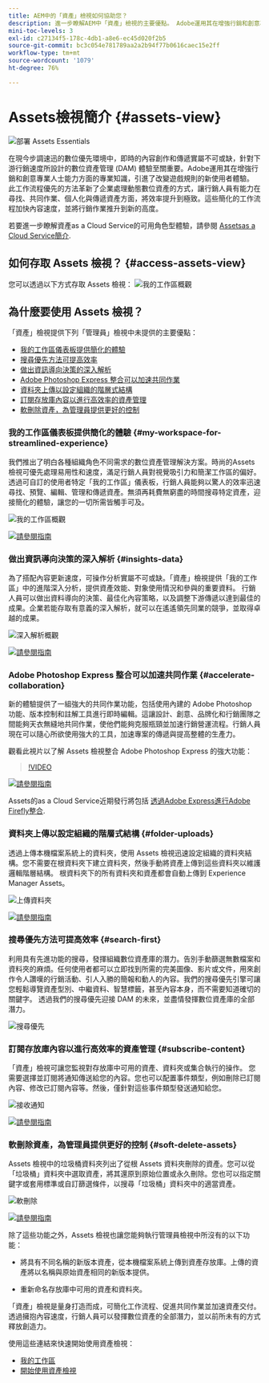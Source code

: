 ```yaml
---
title: AEM中的「資產」檢視如何協助您？
description: 進一步瞭解AEM中「資產」檢視的主要優點。 Adobe運用其在增強行銷和創意專業人士能力方面的專業知識，引進了改變遊戲規則的新使用者體驗。
mini-toc-levels: 3
exl-id: c27134f5-178c-4db1-a8e6-ec45d020f2b5
source-git-commit: bc3c054e781789aa2a2b94f77b0616caec15e2ff
workflow-type: tm+mt
source-wordcount: '1079'
ht-degree: 76%

---
```


# Assets檢視簡介 {#assets-view}

![部署 Assets Essentials](assets/banner-image.jpg)

在現今步調速迅的數位優先環境中，即時的內容創作和傳遞實屬不可或缺，針對下游行銷速度所設計的數位資產管理 (DAM) 體驗至關重要。Adobe運用其在增強行銷和創意專業人士能力方面的專業知識，引進了改變遊戲規則的新使用者體驗。 此工作流程優先的方法革新了企業處理動態數位資產的方式，讓行銷人員有能力在尋找、共同作業、個人化與傳遞資產方面，將效率提升到極致。這些簡化的工作流程加快內容速度，並將行銷作業推升到新的高度。

若要進一步瞭解資產as a Cloud Service的可用角色型體驗，請參閱 [Assetsas a Cloud Service簡介](/help/assets/overview.md#persona-based-experiences).

## 如何存取 Assets 檢視？ {#access-assets-view}

您可以透過以下方式存取 Assets 檢視：
![我的工作區概觀](assets/assets-view.png)

<!--

* **Toggle in Admin view**

    * Log into [!DNL Experience Manager] using Cloud Manager.
    * Navigate to **[!UICONTROL Assets]** > **[!UICONTROL Files]**.
    * Click the profile icon on the top right corner.
    * Click **[!UICONTROL Switch View]** from the **[!UICONTROL Profile Settings]** section.
    Repeat these steps to switch back to the Admin view.

* **Product Switcher**
    * Log into [!DNL Experience Manager] and click ![Product selector](assets/waffle-icon.svg).
    * Select **[!UICONTROL Experience Manager Assets]** to access the Assets view.
    * Select **[!UICONTROL Experience Manager]** to access the Admin view.

* **Quick Links** 
    * Log into experience.adobe.com.
    * Click **[!UICONTROL Experience Manager Assets]** to access the Assets view.
    * Click **[!UICONTROL Experience Manager Assets]** to access the Assets view.

    -->

## 為什麼要使用 Assets 檢視？

「資產」檢視提供下列「管理員」檢視中未提供的主要優點：

* [我的工作區儀表板提供簡化的體驗](#my-workspace-for-streamlined-experience)
* [搜尋優先方法可提高效率](#search-first)
* [做出資訊導向決策的深入解析](#insights-data)
* [Adobe Photoshop Express 整合可以加速共同作業](#accelerate-collaboration)
* [資料夾上傳以設定組織的階層式結構](#folder-uploads)
* [訂閱存放庫內容以進行高效率的資產管理](#subscribe-content)
* [軟刪除資產，為管理員提供更好的控制](#soft-delete-assets)

### 我的工作區儀表板提供簡化的體驗 {#my-workspace-for-streamlined-experience}

我們推出了明白各種組織角色不同需求的數位資產管理解決方案。時尚的Assets檢視可優先處理易用性和速度，滿足行銷人員對視覺吸引力和簡潔工作區的偏好。 透過可自訂的使用者特定「我的工作區」儀表板，行銷人員能夠以驚人的效率迅速尋找、預覽、編輯、管理和傳遞資產。無須再耗費無窮盡的時間搜尋特定資產，迎接簡化的體驗，讓您的一切所需皆觸手可及。

![我的工作區概觀](assets/my-workspace-demo.gif)

[![請參閱指南](https://helpx.adobe.com/content/dam/help/en/marketing-cloud/how-to/digital-foundation/_jcr_content/main-pars/image_1250343773/see-the-guide-sm.png)](my-workspace-assets-view.md)

### 做出資訊導向決策的深入解析 {#insights-data}

為了搭配內容更新速度，可操作分析實屬不可或缺。「資產」檢視提供「我的工作區」中的進階深入分析，提供資產效能、對象使用情況和參與的重要資料。 行銷人員可以做出資料導向的決策、最佳化內容策略，以及調整下游傳遞以達到最佳的成果。企業若能存取有意義的深入解析，就可以在遙遙領先同業的競爭，並取得卓越的成果。

![深入解析概觀](assets/insights-overview.gif)

[![請參閱指南](https://helpx.adobe.com/content/dam/help/en/marketing-cloud/how-to/digital-foundation/_jcr_content/main-pars/image_1250343773/see-the-guide-sm.png)](manage-reports-assets-view.md#view-live-statistics)

### Adobe Photoshop Express 整合可以加速共同作業 {#accelerate-collaboration}

新的體驗提供了一組強大的共同作業功能，包括使用內建的 Adobe Photoshop 功能、版本控制和註解工具進行即時編輯。這讓設計、創意、品牌化和行銷團隊之間能夠天衣無縫地共同作業，使他們能夠克服瓶頸並加速行銷營運流程。行銷人員現在可以隨心所欲使用強大的工具，加速專案的傳遞與提高整體的生產力。

觀看此視片以了解 Assets 檢視整合 Adobe Photoshop Express 的強大功能：

>[!VIDEO](https://video.tv.adobe.com/v/3420922)

[![請參閱指南](https://helpx.adobe.com/content/dam/help/en/marketing-cloud/how-to/digital-foundation/_jcr_content/main-pars/image_1250343773/see-the-guide-sm.png)](edit-images-assets-view.md)

Assets的as a Cloud Service近期發行將包括 [透過Adobe Express進行Adobe Firefly整合](https://firefly.adobe.com/?gclid=EAIaIQobChMIlZeKuNfj_wIVeyCtBh3e5g2cEAAYASAAEgL56_D_BwE&amp;sdid=JM4FW6VL&amp;mv=search&amp;mv2=paidsearch&amp;ef_id=EAIaIQobChMIlZeKuNfj_wIVeyCtBh3e5g2cEAAYASAAEgL56_D_BwE:G:s&amp;s_kwcid=AL!3085!3!652077237594!e!!g!!adobe%20firefly!19870733758!148140507838).

### 資料夾上傳以設定組織的階層式結構 {#folder-uploads}

透過上傳本機檔案系統上的資料夾，使用 Assets 檢視迅速設定組織的資料夾結構。您不需要在根資料夾下建立資料夾，然後手動將資產上傳到這些資料夾以維護邏輯階層結構。 根資料夾下的所有資料夾和資產都會自動上傳到 Experience Manager Assets。

![上傳資料夾](assets/folder-uploads.gif)

[![請參閱指南](https://helpx.adobe.com/content/dam/help/en/marketing-cloud/how-to/digital-foundation/_jcr_content/main-pars/image_1250343773/see-the-guide-sm.png)](add-delete-assets-view.md)

### 搜尋優先方法可提高效率 {#search-first}

利用具有先進功能的搜尋，發揮組織數位資產庫的潛力。告別手動篩選無數檔案和資料夾的麻煩。任何使用者都可以立即找到所需的完美圖像、影片或文件，用來創作令人讚嘆的行銷活動、引人入勝的簡報和動人的內容。我們的搜尋優先引擎可讓您輕鬆導覽資產型別、中繼資料、智慧標籤，甚至內容本身，而不需要知道確切的關鍵字。 透過我們的搜尋優先迎接 DAM 的未來，並盡情發揮數位資產庫的全部潛力。

![搜尋優先](assets/search-first.gif)

### 訂閱存放庫內容以進行高效率的資產管理 {#subscribe-content}

「資產」檢視可讓您監視對存放庫中可用的資產、資料夾或集合執行的操作。 您需要選擇並訂閱將通知傳送給您的內容。您也可以配置事件類型，例如刪除已訂閱內容、修改已訂閱內容等。然後，僅針對這些事件類型發送通知給您。

![接收通知](assets/notifications.gif)

[![請參閱指南](https://helpx.adobe.com/content/dam/help/en/marketing-cloud/how-to/digital-foundation/_jcr_content/main-pars/image_1250343773/see-the-guide-sm.png)](manage-notifications-assets-view.md)

### 軟刪除資產，為管理員提供更好的控制 {#soft-delete-assets}

Assets 檢視中的垃圾桶資料夾列出了從根 Assets 資料夾刪除的資產。您可以從「垃圾桶」資料夾中選取資產，將其還原到原始位置或永久刪除。您也可以指定關鍵字或套用標準或自訂篩選條件，以搜尋「垃圾桶」資料夾中的適當資產。

![軟刪除](assets/soft-delete.gif)

[![請參閱指南](https://helpx.adobe.com/content/dam/help/en/marketing-cloud/how-to/digital-foundation/_jcr_content/main-pars/image_1250343773/see-the-guide-sm.png)](navigate-assets-view.md)

除了這些功能之外，Assets 檢視也讓您能夠執行管理員檢視中所沒有的以下功能：

* 將具有不同名稱的新版本資產，從本機檔案系統上傳到資產存放庫。上傳的資產將以名稱與原始資產相同的新版本提供。

* 重新命名存放庫中可用的資產和資料夾。

「資產」檢視是量身打造而成，可簡化工作流程、促進共同作業並加速資產交付。 透過擁抱內容速度，行銷人員可以發揮數位資產的全部潛力，並以前所未有的方式釋放創造力。


使用這些連結來快速開始使用資產檢視：

* [我的工作區](/help/assets/my-workspace-assets-view.md)
* [開始使用資產檢視](/help/assets/get-started-assets-view.md)
